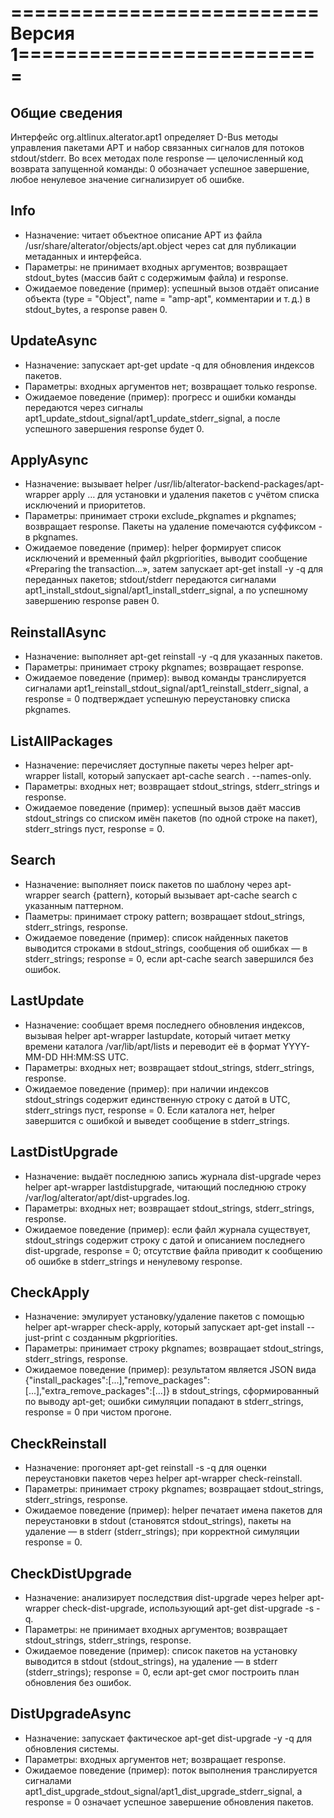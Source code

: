 # ==========================Версия 1==========================

## Общие сведения

Интерфейс org.altlinux.alterator.apt1 определяет D-Bus методы управления пакетами APT и набор связанных сигналов для потоков stdout/stderr. Во всех методах поле response — целочисленный код возврата запущенной команды: 0 обозначает успешное завершение, любое ненулевое значение сигнализирует об ошибке.

## Info

- Назначение: читает объектное описание APT из файла /usr/share/alterator/objects/apt.object через cat для публикации метаданных и интерфейса.
- Параметры: не принимает входных аргументов; возвращает stdout_bytes (массив байт с содержимым файла) и response.
- Ожидаемое поведение (пример): успешный вызов отдаёт описание объекта (type = "Object", name = "amp-apt", комментарии и т. д.) в stdout_bytes, а response равен 0.

## UpdateAsync

- Назначение: запускает apt-get update -q для обновления индексов пакетов.
- Параметры: входных аргументов нет; возвращает только response.
- Ожидаемое поведение (пример): прогресс и ошибки команды передаются через сигналы apt1_update_stdout_signal/apt1_update_stderr_signal, а после успешного завершения response будет 0.

## ApplyAsync

- Назначение: вызывает helper /usr/lib/alterator-backend-packages/apt-wrapper apply … для установки и удаления пакетов с учётом списка исключений и приоритетов.
- Параметры: принимает строки exclude_pkgnames и pkgnames; возвращает response. Пакеты на удаление помечаются суффиксом - в pkgnames.
- Ожидаемое поведение (пример): helper формирует список исключений и временный файл pkgpriorities, выводит сообщение «Preparing the transaction…», затем запускает apt-get install -y -q для переданных пакетов; stdout/stderr передаются сигналами apt1_install_stdout_signal/apt1_install_stderr_signal, а по успешному завершению response равен 0.

## ReinstallAsync

- Назначение: выполняет apt-get reinstall -y -q для указанных пакетов.
- Параметры: принимает строку pkgnames; возвращает response.
- Ожидаемое поведение (пример): вывод команды транслируется сигналами apt1_reinstall_stdout_signal/apt1_reinstall_stderr_signal, а response = 0 подтверждает успешную переустановку списка pkgnames.

## ListAllPackages

- Назначение: перечисляет доступные пакеты через helper apt-wrapper listall, который запускает apt-cache search . --names-only.
- Параметры: входных нет; возвращает stdout_strings, stderr_strings и response.
- Ожидаемое поведение (пример): успешный вызов даёт массив stdout_strings со списком имён пакетов (по одной строке на пакет), stderr_strings пуст, response = 0.

## Search

- Назначение: выполняет поиск пакетов по шаблону через apt-wrapper search {pattern}, который вызывает apt-cache search с указанным паттерном.
- Пааметры: принимает строку pattern; возвращает stdout_strings, stderr_strings, response.
- Ожидаемое поведение (пример): список найденных пакетов выводится строками в stdout_strings, сообщения об ошибках — в stderr_strings; response = 0, если apt-cache search завершился без ошибок.

## LastUpdate

- Назначение: сообщает время последнего обновления индексов, вызывая helper apt-wrapper lastupdate, который читает метку времени каталога /var/lib/apt/lists и переводит её в формат YYYY-MM-DD HH:MM:SS UTC.
- Параметры: входных нет; возвращает stdout_strings, stderr_strings, response.
- Ожидаемое поведение (пример): при наличии индексов stdout_strings содержит единственную строку с датой в UTC, stderr_strings пуст, response = 0. Если каталога нет, helper завершится с ошибкой и выведет сообщение в stderr_strings.

## LastDistUpgrade

- Назначение: выдаёт последнюю запись журнала dist-upgrade через helper apt-wrapper lastdistupgrade, читающий последнюю строку /var/log/alterator/apt/dist-upgrades.log.
- Параметры: входных нет; возвращает stdout_strings, stderr_strings, response.
- Ожидаемое поведение (пример): если файл журнала существует, stdout_strings содержит строку с датой и описанием последнего dist-upgrade, response = 0; отсутствие файла приводит к сообщению об ошибке в stderr_strings и ненулевому response.

## CheckApply

- Назначение: эмулирует установку/удаление пакетов с помощью helper apt-wrapper check-apply, который запускает apt-get install --just-print с созданным pkgpriorities.
- Параметры: принимает строку pkgnames; возвращает stdout_strings, stderr_strings, response.
- Ожидаемое поведение (пример): результатом является JSON вида {"install_packages":[...],"remove_packages":[...],"extra_remove_packages":[...]} в stdout_strings, сформированный по выводу apt-get; ошибки симуляции попадают в stderr_strings, response = 0 при чистом прогоне.

## CheckReinstall

- Назначение: прогоняет apt-get reinstall -s -q для оценки переустановки пакетов через helper apt-wrapper check-reinstall.
- Параметры: принимает строку pkgnames; возвращает stdout_strings, stderr_strings, response.
- Ожидаемое поведение (пример): helper печатает имена пакетов для переустановки в stdout (становятся stdout_strings), пакеты на удаление — в stderr (stderr_strings); при корректной симуляции response = 0.

## CheckDistUpgrade

- Назначение: анализирует последствия dist-upgrade через helper apt-wrapper check-dist-upgrade, использующий apt-get dist-upgrade -s -q.
- Параметры: не принимает входных аргументов; возвращает stdout_strings, stderr_strings, response.
- Ожидаемое поведение (пример): список пакетов на установку выводится в stdout (stdout_strings), на удаление — в stderr (stderr_strings); response = 0, если apt-get смог построить план обновления без ошибок.

## DistUpgradeAsync

- Назначение: запускает фактическое apt-get dist-upgrade -y -q для обновления системы.
- Параметры: входных аргументов нет; возвращает response.
- Ожидаемое поведение (пример): поток выполнения транслируется сигналами apt1_dist_upgrade_stdout_signal/apt1_dist_upgrade_stderr_signal, а response = 0 означает успешное завершение обновления пакетов.
